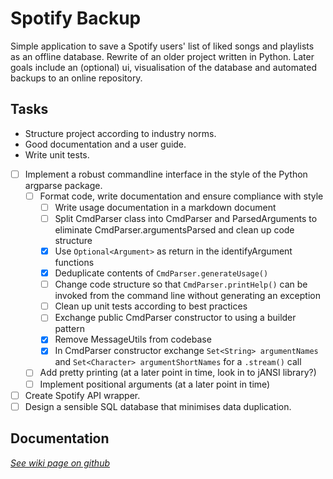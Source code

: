 # Spotify Backup

Simple application to save a Spotify users' list of liked songs and
playlists as an offline database. Rewrite of an older project written in
Python. Later goals include an (optional) ui, visualisation of the
database and automated backups to an online repository.

## Tasks

- Structure project according to industry norms.
- Good documentation and a user guide.
- Write unit tests.
- [ ] Implement a robust commandline interface in the style of the Python argparse package.
    - [ ] Format code, write documentation and ensure compliance with style
        - [ ] Write usage documentation in a markdown document
        - [ ] Split CmdParser class into CmdParser and ParsedArguments to eliminate CmdParser.argumentsParsed and clean
          up code structure
        - [x] Use `Optional<Argument>` as return in the identifyArgument functions
        - [x] Deduplicate contents of `CmdParser.generateUsage()`
        - [ ] Change code structure so that `CmdParser.printHelp()` can be invoked from the command line without
          generating an exception
        - [ ] Clean up unit tests according to best practices
        - [ ] Exchange public CmdParser constructor to using a builder pattern
        - [x] Remove MessageUtils from codebase
        - [x] In CmdParser constructor exchange `Set<String> argumentNames` and `Set<Character> argumentShortNames` for
          a `.stream()` call
    - [ ] Add pretty printing (at a later point in time, look in to jANSI library?)
    - [ ] Implement positional arguments (at a later point in time)
- [ ] Create Spotify API wrapper.
- [ ] Design a sensible SQL database that minimises data duplication.

## Documentation

[*See wiki page on github*](https://github.com/JorritScholten/SpotifyBackup/wiki)

